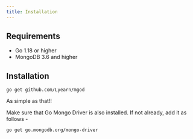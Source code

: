 ```yaml
---
title: Installation
---
```


## Requirements
- Go 1.18 or higher
- MongoDB 3.6 and higher

## Installation
```
go get github.com/Lyearn/mgod
```
As simple as that!!

Make sure that Go Mongo Driver is also installed. If not already, add it as follows -
```
go get go.mongodb.org/mongo-driver
```